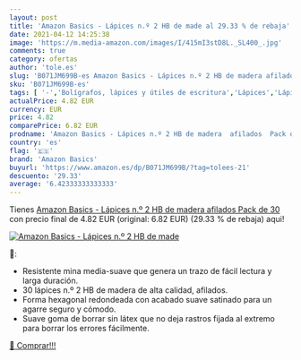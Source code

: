 ```yaml
---
layout: post
title: 'Amazon Basics - Lápices n.º 2 HB de made al 29.33 % de rebaja'
date: 2021-04-12 14:25:38
image: 'https://m.media-amazon.com/images/I/415mI3stD8L._SL400_.jpg'
comments: true
category: ofertas
author: 'tole.es'
slug: 'B071JM699B-es Amazon Basics - Lápices n.º 2 HB de madera afilados Pack...'
sku: 'B071JM699B-es'
tags: [ '-','Bolígrafos, lápices y útiles de escritura','Lápices','Lápices de madera','Oficina y papelería','amazon','amazon basics','basics','lápices', ]
actualPrice: 4.82 EUR
currency: EUR
price: 4.82
comparePrice: 6.82 EUR
prodname: 'Amazon Basics - Lápices n.º 2 HB de madera  afilados  Pack de 30'
country: 'es'
flag: '🇪🇸'
brand: 'Amazon Basics'
buyurl: 'https://www.amazon.es/dp/B071JM699B/?tag=tolees-21'
descuento: '29.33'
average: '6.42333333333333'
---
```


Tienes [Amazon Basics - Lápices n.º 2 HB de madera  afilados  Pack de 30](https://www.amazon.es/dp/B071JM699B/?tag=tolees-21) con precio final de  4.82 EUR (original: 6.82 EUR) (29.33 %  de rebaja) aqui!

[![Amazon Basics - Lápices n.º 2 HB de made](https://m.media-amazon.com/images/I/415mI3stD8L._SL400_.jpg)](https://www.amazon.es/dp/B071JM699B/?tag=tolees-21)

🔎:

- Resistente mina media-suave que genera un trazo de fácil lectura y larga duración.
- 30 lápices n.º 2 HB de madera de alta calidad, afilados.
- Forma hexagonal redondeada con acabado suave satinado para un agarre seguro y cómodo.
- Suave goma de borrar sin látex que no deja rastros fijada al extremo para borrar los errores fácilmente.

[🛒 Comprar!!!](https://www.amazon.es/dp/B071JM699B/?tag=tolees-21)
